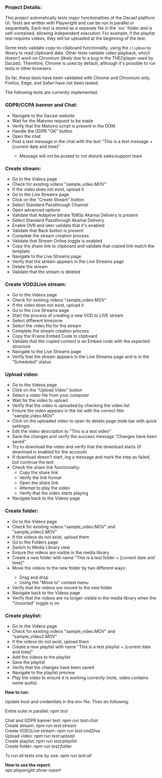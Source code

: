 <h3>Project Details:</h3>
This project automatically tests major functionalities of the Dacast platform UI. Tests are written with Playwright and can be run in parallel or sequentially. Each test is stored as a separate file in the `src` folder and is self-contained, allowing independent execution. For example, if the playlist test requires videos, they will be uploaded at the beginning of the test.

Some tests validate copy-to-clipboard functionality, using the `clipboardy` library to read clipboard data. Other tests validate video playback, which doesn't work on Chromium (likely due to a bug in the THEOplayer used by Dacast). Therefore, Chrome is used by default, although it's possible to run tests in other browsers.

So far, these tests have been validated with Chrome and Chromium only. Firefox, Edge, and Safari have not been tested.

The following tests are currently implemented:

<h3>GDPR/CCPA banner and Chat:</h3>
<ul>
<li>Navigate to the Dacast website</li>
<li>Wait for the Matomo request to be made</li>
<li>Verify that the Matomo script is present in the DOM</li>
<li>Handle the GDPR "OK" button</li>
<li>Open the chat</li>
<li>Post a test message in the chat with the text "This is a test message + [current date and time]"</li>
<ul>
  <li>Message will not be posted to not disturb sales/support team</li>
</ul>
</ul>

<h3>Create stream:</h3>
<ul>
<li>Go to the Videos page</li>
<li>Check for existing videos "sample_video.MOV"</li>
<li>If the video does not exist, upload it</li>
<li>Go to the Live Streams page</li>
<li>Click on the "Create Stream" button</li>
<li>Select Standard Passthrough Channel</li>
<li>Open advanced options</li>
<li>Validate that Adaptive bitrate 1080p Akamai Delivery is present</li>
<li>Select Standard Passthrough Akamai Delivery</li>
<li>Enable DVR and later validate that it's enabled</li>
<li>Validate that Back button is present</li>
<li>Complete the stream creation process</li>
<li>Validate that Stream Online toggle is enabled</li>
<li>Copy the share link to clipboard and validate that copied link match the template</li>
<li>Navigate to the Live Streams page</li>
<li>Verify that the stream appears in the Live Streams page</li>
<li>Delete the stream</li>
<li>Validate that the stream is deleted</li>
</ul>

<h3>Create VOD2Live stream:</h3>
<ul>
<li>Go to the Videos page</li>
<li>Check for existing videos "sample_video.MOV"</li>
<li>If the video does not exist, upload it</li>
<li>Go to the Live Streams page</li>
<li>Start the process of creating a new VOD to LIVE stream</li>
<li>Select different timezone</li>
<li>Select the video file for the stream</li>
<li>Complete the stream creation process</li>
<li>Copy the iFrame Embed Code to clipboard</li>
<li>Validate that the copied content is an Embed code with the expected structure</li>
<li>Navigate to the Live Streams page</li>
<li>Verify that the stream appears in the Live Streams page and is in the "Scheduled" status</li>
</ul>

<h3>Upload video:</h3>
<ul>
<li>Go to the Videos page</li>
<li>Click on the "Upload Video" button</li>
<li>Select a video file from your computer</li>
<li>Wait for the video to upload</li>
<li>Verify that the video is uploaded by checking the video list</li>
<li>Ensure the video appears in the list with the correct title "sample_video.MOV"</li>
<li>Click on the uploaded video to open its details page (side bar with quick settings)</li>
<li>Edit the video description to "This is a test video"</li>
<li>Save the changes and verify the success message "Changes have been saved"</li>
<li>Try to download the video and verify that the download starts (if download is enabled for the account)</li>
<li>If download doesn't start, log a message and mark the step as failed, but continue the test</li>
<li>Check the share link functionality:
  <ul>
    <li>Copy the share link</li>
    <li>Verify the link format</li>
    <li>Open the share link</li>
    <li>Attempt to play the video</li>
    <li>Verify that the video starts playing</li>
  </ul>
</li>
<li>Navigate back to the Videos page</li>
</ul>

<h3>Create folder:</h3>
<ul>
<li>Go to the Videos page</li>
<li>Check for existing videos "sample_video.MOV" and "sample_video2.MOV"</li>
<li>If the videos do not exist, upload them</li>
<li>Go to the Folders page</li>
<li>Switch to Media Library view</li>
<li>Ensure the videos are visible in the media library</li>
<li>Create a new folder with name "This is a test folder + [current date and time]"</li>
<li>Move the videos to the new folder by two different ways:</li>
<ul>
  <li>Drag and drop</li>
  <li>Using the "Move to" context menu</li>
</ul>
<li>Verify that the videos are moved to the new folder</li>
<li>Navigate back to the Videos page</li>
<li>Verify that the videos are no longer visible in the media library when the "Unsorted" toggle is on</li>
</ul>

<h3>Create playlist:</h3>
<ul>
<li>Go to the Videos page</li>
<li>Check for existing videos "sample_video.MOV" and "sample_video2.MOV"</li>
<li>If the videos do not exist, upload them</li>
<li>Create a new playlist with name "This is a test playlist + [current date and time]"</li>
<li>Add the videos to the playlist</li>
<li>Save the playlist</li>
<li>Verify that the changes have been saved</li>
<li>Navigate to the playlist preview</li>
<li>Play the video to ensure it is working correctly (note, video contains some audio)</li>
</ul>


**How to run:**<br>

Update host and credentials in the env file. Then do following:<br>

Entire suite in parallel: _npm test_<br>

Chat and GDPR banner test: _npm run test:chat_<br>
Create stream: _npm run test:stream_<br>
Create VOD2Live stream: _npm run test:vod2live_<br>
Upload video: _npm run test:upload_<br>
Create playlist: _npm run test:playlist_<br>
Create folder: _npm run test:folder_<br>


To run all tests one by one: _npm run test:all_<br>

**How to see the report:**<br>
_npx playwright show-report_
